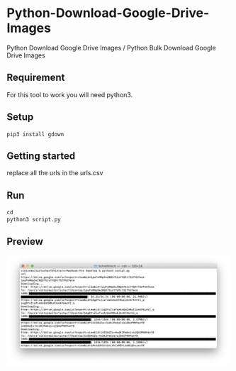 # Python-Download-Google-Drive-Images
Python Download Google Drive Images / Python Bulk Download Google Drive Images

## Requirement

For this tool to work you will need python3.

## Setup
```
pip3 install gdown
```
## Getting started

replace all the urls in the urls.csv

## Run
```
cd 
python3 script.py
```
## Preview

![Preview](./preview.png)
